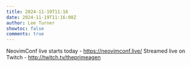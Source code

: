```yaml
---
title: 2024-11-19T11:16
date: 2024-11-19T11:16:08Z
author: Lee Turner
showtoc: false
comments: true
---
```


NeovimConf live starts today - https://neovimconf.live/  Streamed live on Twitch - http://twitch.tv/theprimeagen

